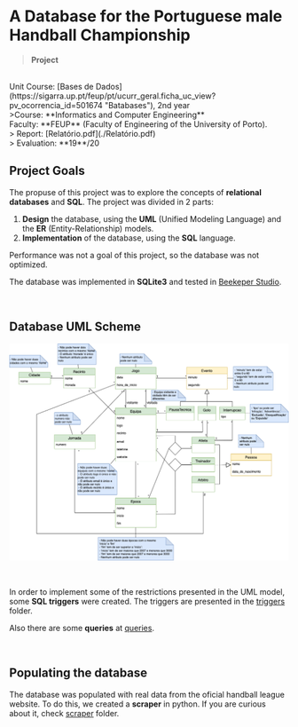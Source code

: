 # A **Database** for the Portuguese male **Handball Championship**

>**Project**
<br />
Unit Course:
[Bases de Dados](https://sigarra.up.pt/feup/pt/ucurr_geral.ficha_uc_view?pv_ocorrencia_id=501674 "Batabases"), 2nd year 
<br />
>Course:
 **Informatics and Computer Engineering** 
 <br />
 Faculty:
 **FEUP** (Faculty of Engineering of the University of Porto).
<br/>
> Report: [Relatório.pdf](./Relatório.pdf)
<br/>
> Evaluation: **19**/20

<br/>

## Project Goals

The propuse of this project was to explore the concepts of **relational databases** and **SQL**. The project was divided in 2 parts:

1. **Design** the database, using the **UML** (Unified Modeling Language) and the **ER** (Entity-Relationship) models.
2. **Implementation** of the database, using the **SQL** language.

Performance was not a goal of this project, so the database was not optimized.


The database was implemented in **SQLite3** and tested in [Beekeper Studio](https://github.com/beekeeper-studio/beekeeper-studio).


<br/>

## Database UML Scheme

![UML_Scheme](./UML.drawio.png "UML")

<br>

In order to implement some of the restrictions presented in the UML model, some **SQL triggers** were created. The triggers are presented in the [triggers](./triggers) folder.

Also there are some **queries** at [queries](./queries).

<br/>

## Populating the database

The database was populated with real data from the oficial handball league website. 
To do this, we created a  **scraper** in python. If you are curious about it, check [scraper](./scraper) folder.